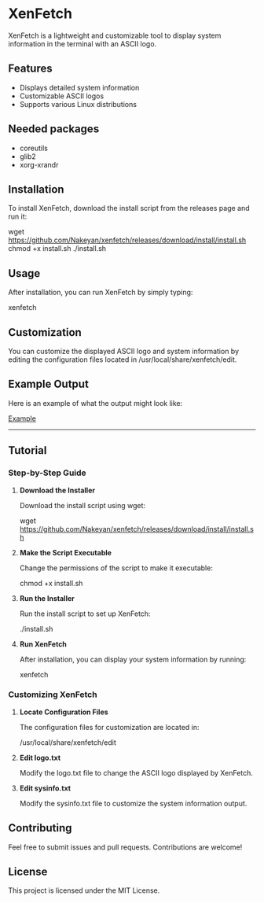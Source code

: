 # XenFetch

XenFetch is a lightweight and customizable tool to display system information in the terminal with an ASCII logo.

## Features

- Displays detailed system information
- Customizable ASCII logos
- Supports various Linux distributions

## Needed packages
- coreutils
- glib2
- xorg-xrandr

## Installation

To install XenFetch, download the install script from the releases page and run it:

wget https://github.com/Nakeyan/xenfetch/releases/download/install/install.sh
chmod +x install.sh
./install.sh

## Usage

After installation, you can run XenFetch by simply typing:

xenfetch

## Customization

You can customize the displayed ASCII logo and system information by editing the configuration files located in /usr/local/share/xenfetch/edit.

## Example Output

Here is an example of what the output might look like:

[Example](https://imgur.com/a/T0cMa7V)

---

## Tutorial

### Step-by-Step Guide

1. **Download the Installer**

   Download the install script using wget:

   wget https://github.com/Nakeyan/xenfetch/releases/download/install/install.sh

2. **Make the Script Executable**

   Change the permissions of the script to make it executable:

   chmod +x install.sh

3. **Run the Installer**

   Run the install script to set up XenFetch:

   ./install.sh

4. **Run XenFetch**

   After installation, you can display your system information by running:

   xenfetch

### Customizing XenFetch

1. **Locate Configuration Files**

   The configuration files for customization are located in:

   /usr/local/share/xenfetch/edit

2. **Edit logo.txt**

   Modify the logo.txt file to change the ASCII logo displayed by XenFetch.

3. **Edit sysinfo.txt**

   Modify the sysinfo.txt file to customize the system information output.


## Contributing

Feel free to submit issues and pull requests. Contributions are welcome!

## License

This project is licensed under the MIT License.
